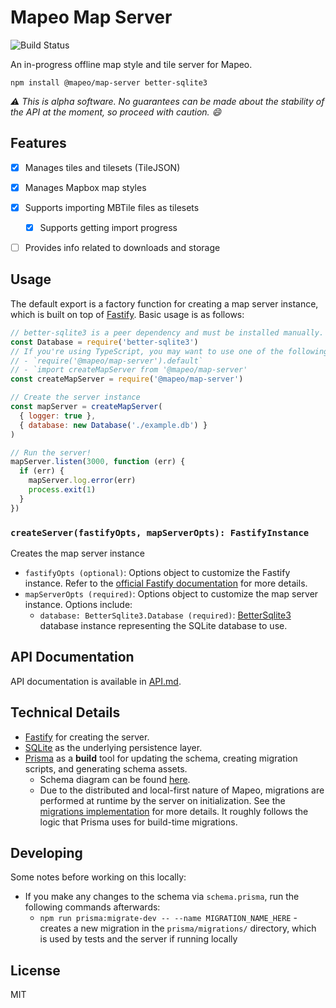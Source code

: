 # Mapeo Map Server

![Build Status](https://github.com/digidem/mapeo-map-server/actions/workflows/node.yml/badge.svg)

An in-progress offline map style and tile server for Mapeo.

`npm install @mapeo/map-server better-sqlite3`

_⚠️ This is alpha software. No guarantees can be made about the stability of the API at the moment, so proceed with caution. 😄_

## Features

- [x] Manages tiles and tilesets (TileJSON)

- [x] Manages Mapbox map styles

- [x] Supports importing MBTile files as tilesets

  - [x] Supports getting import progress

- [ ] Provides info related to downloads and storage

## Usage

The default export is a factory function for creating a map server instance, which is built on top of [Fastify](https://www.fastify.io/). Basic usage is as follows:

```js
// better-sqlite3 is a peer dependency and must be installed manually.
const Database = require('better-sqlite3')
// If you're using TypeScript, you may want to use one of the following import syntaxes to get type definitions:
// - `require('@mapeo/map-server').default`
// - `import createMapServer from '@mapeo/map-server'
const createMapServer = require('@mapeo/map-server')

// Create the server instance
const mapServer = createMapServer(
  { logger: true },
  { database: new Database('./example.db') }
)

// Run the server!
mapServer.listen(3000, function (err) {
  if (err) {
    mapServer.log.error(err)
    process.exit(1)
  }
})
```

### `createServer(fastifyOpts, mapServerOpts): FastifyInstance`

Creates the map server instance

- `fastifyOpts (optional)`: Options object to customize the Fastify instance. Refer to the [official Fastify documentation](https://www.fastify.io/docs/latest/Reference/Server/) for more details.
- `mapServerOpts (required)`: Options object to customize the map server instance. Options include:
  - `database: BetterSqlite3.Database (required)`: [BetterSqlite3](https://github.com/WiseLibs/better-sqlite3) database instance representing the SQLite database to use.

## API Documentation

API documentation is available in [API.md](/API.md).

## Technical Details

- [Fastify](https://fastify.io/) for creating the server.
- [SQLite](https://sqlite.org/index.html) as the underlying persistence layer.
- [Prisma](https://www.prisma.io/) as a **build** tool for updating the schema, creating migration scripts, and generating schema assets.
  - Schema diagram can be found [here](/prisma/ERD.svg).
  - Due to the distributed and local-first nature of Mapeo, migrations are performed at runtime by the server on initialization. See the [migrations implementation](/src/lib/migrations.ts) for more details. It roughly follows the logic that Prisma uses for build-time migrations.

## Developing

Some notes before working on this locally:

- If you make any changes to the schema via `schema.prisma`, run the following commands afterwards:
  - `npm run prisma:migrate-dev -- --name MIGRATION_NAME_HERE` - creates a new migration in the `prisma/migrations/` directory, which is used by tests and the server if running locally

## License

MIT
